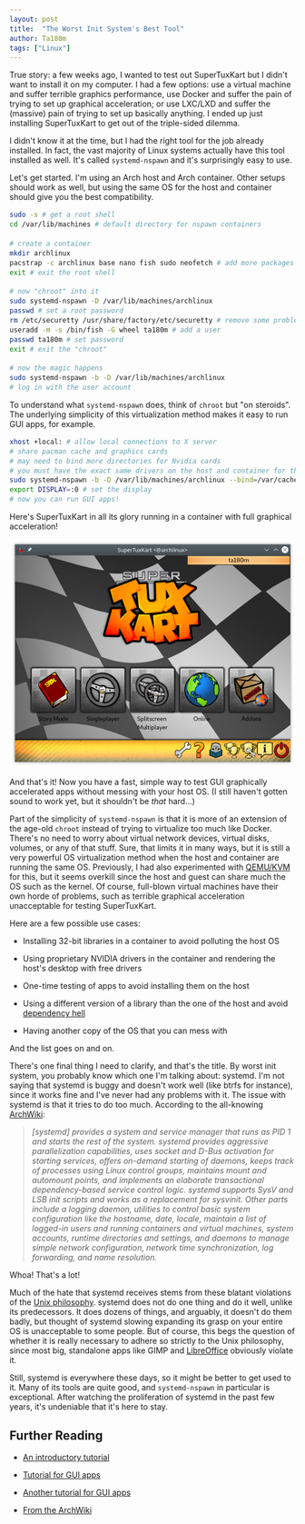 ```yaml
---
layout: post
title:  "The Worst Init System's Best Tool"
author: Ta180m
tags: ["Linux"]
---
```



True story: a few weeks ago, I wanted to test out SuperTuxKart but I didn't want to install it on my computer. I had a few options: use a virtual machine and suffer terrible graphics performance, use Docker and suffer the pain of trying to set up graphical acceleration; or use LXC/LXD and suffer the (massive) pain of trying to set up basically anything. I ended up just installing SuperTuxKart to get out of the triple-sided dilemma.

I didn't know it at the time, but I had the right tool for the job already installed. In fact, the vast majority of Linux systems actually have this tool installed as well. It's called `systemd-nspawn` and it's surprisingly easy to use.

Let's get started. I'm using an Arch host and Arch container. Other setups should work as well, but using the same OS for the host and container should give you the best compatibility.

```sh
sudo -s # get a root shell
cd /var/lib/machines # default directory for nspawn containers

# create a container
mkdir archlinux
pacstrap -c archlinux base nano fish sudo neofetch # add more packages here
exit # exit the root shell

# now "chroot" into it
sudo systemd-nspawn -D /var/lib/machines/archlinux
passwd # set a root password
rm /etc/securetty /usr/share/factory/etc/securetty # remove some problematic directories, optionally add them to NoExtract in /etc/pacman.conf
useradd -m -s /bin/fish -G wheel ta180m # add a user
passwd ta180m # set password
exit # exit the "chroot"

# now the magic happens
sudo systemd-nspawn -b -D /var/lib/machines/archlinux
# log in with the user account
```

To understand what `systemd-nspawn` does, think of `chroot` but "on steroids". The underlying simplicity of this virtualization method makes it easy to run GUI apps, for example.

```sh
xhost +local: # allow local connections to X server
# share pacman cache and graphics cards
# may need to bind more directories for Nvidia cards
# you must have the exact same drivers on the host and container for this to work!
sudo systemd-nspawn -b -D /var/lib/machines/archlinux --bind=/var/cache/pacman/pkg/ --bind-ro=/tmp/.X11-unix --bind=/dev/dri --bind=/dev/shm
export DISPLAY=:0 # set the display
# now you can run GUI apps!
```

Here's SuperTuxKart in all its glory running in a container with full graphical acceleration!

![SuperTuxKart in a container](/assets/nspawn-supertuxkart.png)

And that's it! Now you have a fast, simple way to test GUI graphically accelerated apps without messing with your host OS. (I still haven't gotten sound to work yet, but it shouldn't be *that* hard...)

Part of the simplicity of `systemd-nspawn` is that it is more of an extension of the age-old `chroot` instead of trying to virtualize too much like Docker. There's no need to worry about virtual network devices, virtual disks, volumes, or any of that stuff. Sure, that limits it in many ways, but it is still a very powerful OS virtualization method when the host and container are running the same OS. Previously, I had also experimented with [QEMU/KVM](https://ta180m.github.io/Blog/2020/11/18/fun-with-qemu-kvm.html) for this, but it seems overkill since the host and guest can share much the OS such as the kernel. Of course, full-blown virtual machines have their own horde of problems, such as terrible graphical acceleration unacceptable for testing SuperTuxKart.

Here are a few possible use cases:

 - Installing 32-bit libraries in a container to avoid polluting the host OS

 - Using proprietary NVIDIA drivers in the container and rendering the host's desktop with free drivers

 - One-time testing of apps to avoid installing them on the host

 - Using a different version of a library than the one of the host and avoid [dependency hell](https://en.wikipedia.org/wiki/Dependency_hell)

 - Having another copy of the OS that you can mess with

And the list goes on and on.

There's one final thing I need to clarify, and that's the title. By worst init system, you probably know which one I'm talking about: systemd. I'm not saying that systemd is buggy and doesn't work well (like btrfs for instance), since it works fine and I've never had any problems with it. The issue with systemd is that it tries to do too much. According to the all-knowing [ArchWiki](https://wiki.archlinux.org/index.php/Systemd):

> *[systemd] provides a system and service manager that runs as PID 1 and starts the rest of the system. systemd provides aggressive parallelization capabilities, uses socket and D-Bus activation for starting services, offers on-demand starting of daemons, keeps track of processes using Linux control groups, maintains mount and automount points, and implements an elaborate transactional dependency-based service control logic. systemd supports SysV and LSB init scripts and works as a replacement for sysvinit. Other parts include a logging daemon, utilities to control basic system configuration like the hostname, date, locale, maintain a list of logged-in users and running containers and virtual machines, system accounts, runtime directories and settings, and daemons to manage simple network configuration, network time synchronization, log forwarding, and name resolution.*

Whoa! That's a lot!

Much of the hate that systemd receives stems from these blatant violations of the [Unix philosophy](https://en.wikipedia.org/wiki/Unix_philosophy). systemd does not do one thing and do it well, unlike its predecessors. It does dozens of things, and arguably, it doesn't do them badly, but thought of systemd slowing expanding its grasp on your entire OS is unacceptable to some people. But of course, this begs the question of whether it is really necessary to adhere so strictly to the Unix philosophy, since most big, standalone apps like GIMP and [LibreOffice](https://ta180m.github.io/Blog/2020/12/25/linux-office.html) obviously violate it.

Still, systemd is everywhere these days, so it might be better to get used to it. Many of its tools are quite good, and `systemd-nspawn` in particular is exceptional. After watching the proliferation of systemd in the past few years, it's undeniable that it's here to stay.


## Further Reading
 
 - [An introductory tutorial](https://patrickskiba.com/sysytemd-nspawn/2019/02/08/introduction-to-systemd-nspawn.html)
 
 - [Tutorial for GUI apps](https://patrickskiba.com/sysytemd-nspawn/2019/03/21/graphical-applications-in-systemd-nspawn.html)
 
 - [Another tutorial for GUI apps](https://liolok.github.io/Run-Desktop-Apps-with-systemd-nspawn-Container/)
 
 - [From the ArchWiki](https://wiki.archlinux.org/index.php/Systemd-nspawn)
 
